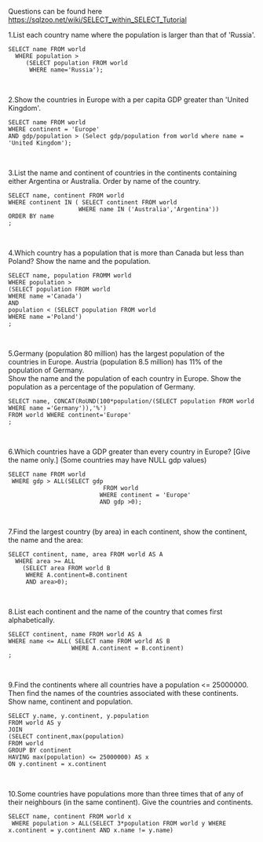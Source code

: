 Questions can be found here https://sqlzoo.net/wiki/SELECT_within_SELECT_Tutorial

1.List each country name where the population is larger than that of 'Russia'. 
```
SELECT name FROM world
  WHERE population >
     (SELECT population FROM world
      WHERE name='Russia');
```
<br>

2.Show the countries in Europe with a per capita GDP greater than 'United Kingdom'.
```
SELECT name FROM world 
WHERE continent = 'Europe' 
AND gdp/population > (Select gdp/population from world where name = 'United Kingdom');
```
<br>

3.List the name and continent of countries in the continents containing either Argentina or Australia. Order by name of the country.
```
SELECT name, continent FROM world 
WHERE continent IN ( SELECT continent FROM world 
                    WHERE name IN ('Australia','Argentina'))
ORDER BY name
;
```
<br>

4.Which country has a population that is more than Canada but less than Poland? Show the name and the population.
```
SELECT name, population FROMM world 
WHERE population >
(SELECT population FROM world
WHERE name ='Canada') 
AND
population < (SELECT population FROM world
WHERE name ='Poland') 
;
```
<br>

5.Germany (population 80 million) has the largest population of the countries in Europe. Austria (population 8.5 million) has 11% of the population of Germany. <br>
Show the name and the population of each country in Europe. Show the population as a percentage of the population of Germany.
```
SELECT name, CONCAT(RoUND(100*population/(SELECT population FROM world WHERE name ='Germany')),'%')
FROM world WHERE continent='Europe'
;
```
<br>

6.Which countries have a GDP greater than every country in Europe? [Give the name only.] (Some countries may have NULL gdp values)
```
SELECT name FROM world
 WHERE gdp > ALL(SELECT gdp
                           FROM world
                          WHERE continent = 'Europe'
                          AND gdp >0);
```
<br>

7.Find the largest country (by area) in each continent, show the continent, the name and the area:
```
SELECT continent, name, area FROM world AS A
  WHERE area >= ALL
    (SELECT area FROM world B
     WHERE A.continent=B.continent
     AND area>0);
```
<br>

8.List each continent and the name of the country that comes first alphabetically.
```
SELECT continent, name FROM world AS A
WHERE name <= ALL( SELECT name FROM world AS B
                  WHERE A.continent = B.continent)
;
```
<br>

9.Find the continents where all countries have a population <= 25000000. Then find the names of the countries associated with these continents. Show name, continent and population.
```
SELECT y.name, y.continent, y.population
FROM world AS y
JOIN
(SELECT continent,max(population)
FROM world
GROUP BY continent
HAVING max(population) <= 25000000) AS x
ON y.continent = x.continent
```
<br>

10.Some countries have populations more than three times that of any of their neighbours (in the same continent). Give the countries and continents.
```
SELECT name, continent FROM world x
 WHERE population > ALL(SELECT 3*population FROM world y WHERE x.continent = y.continent AND x.name != y.name)
```
<br>
